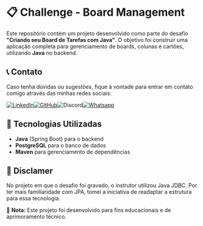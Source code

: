 # :clipboard: Challenge - Board Management

Este repositório contém um projeto desenvolvido como parte do desafio **"Criando seu Board de Tarefas com Java"**. O objetivo foi construir uma aplicação completa para gerenciamento de boards, colunas e cartões, utilizando **Java** no backend.

## :telephone_receiver: Contato
Caso tenha dúvidas ou sugestões, fique à vontade para entrar em contato comigo através das minhas redes sociais:

[![LinkedIn](https://img.shields.io/badge/LinkedIn-gabriel--rosaa-blue?logo=linkedin)](https://www.linkedin.com/in/gabriel-rosaa/)[![GitHub](https://img.shields.io/badge/GitHub-Gabriel--Pink-black?logo=github)](https://github.com/Gabriel-Pink)![Discord](https://img.shields.io/badge/Discord-gabriel.tec-%237289DA?logo=discord)[![Whatsapp](https://img.shields.io/badge/Whatsapp-(11)%2091356--4300-%237289DA?logo=whatsapp)](https://wa.me/+5511913564300)

## :rocket: Tecnologias Utilizadas
- **Java** (Spring Boot) para o backend
- **PostgreSQL** para o banco de dados
- **Maven** para gerenciamento de dependências

## 🚧 Disclamer

No projeto em que o desafio foi gravado, o instrutor utilizou Java JDBC. Por ter mais familiaridade com JPA, tomei a iniciativa de readaptar a estrutura para essa tecnologia.

:pushpin: **Nota:** Este projeto foi desenvolvido para fins educacionais e de aprimoramento técnico.